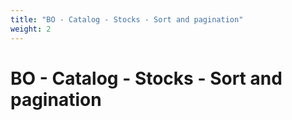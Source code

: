 ```yaml
---
title: "BO - Catalog - Stocks - Sort and pagination"
weight: 2
---
```


# BO - Catalog - Stocks - Sort and pagination
